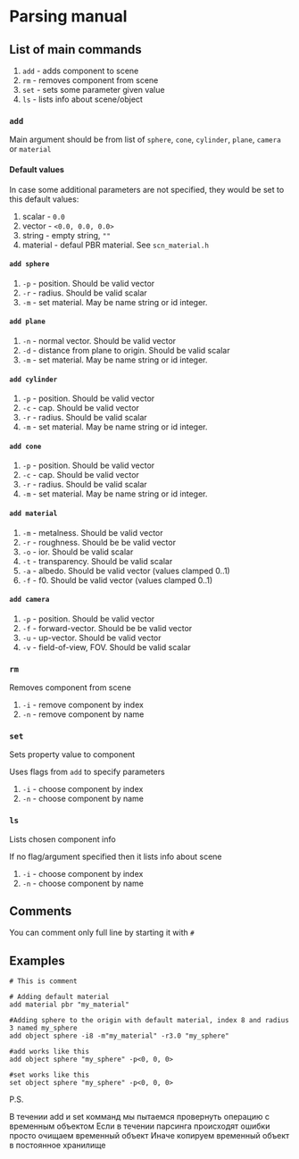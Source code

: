 # Parsing manual

## List of main commands
1) `add` - adds component to scene
2) `rm` - removes component from scene
3) `set` - sets some parameter given value
3) `ls` - lists info about scene/object

### `add`
Main argument should be from list of `sphere`, `cone`, `cylinder`, `plane`, `camera` or `material`

#### Default values
In case some additional parameters are not specified, they would be set to this default values:
1) scalar - `0.0`
1) vector - `<0.0, 0.0, 0.0>`
1) string - empty string, `""`
3) material - defaul PBR material. See `scn_material.h`

#### `add sphere`
1) `-p` - position. Should be valid vector
2) `-r` - radius. Should be valid scalar
1) `-m` - set material. May be name string or id integer.

#### `add plane`
1) `-n` - normal vector. Should be valid vector
2) `-d` - distance from plane to origin. Should be valid scalar
1) `-m` - set material. May be name string or id integer.

#### `add cylinder`
1) `-p` - position. Should be valid vector
2) `-c` - cap. Should be valid vector
3) `-r` - radius. Should be valid scalar
1) `-m` - set material. May be name string or id integer.

#### `add cone`
1) `-p` - position. Should be valid vector
2) `-c` - cap. Should be valid vector
3) `-r` - radius. Should be valid scalar
1) `-m` - set material. May be name string or id integer.

#### `add material`
1) `-m` - metalness. Should be valid vector
2) `-r` - roughness. Should be be valid vector
3) `-o` - ior. Should be valid scalar
3) `-t` - transparency. Should be valid scalar
3) `-a` - albedo. Should be valid vector (values clamped 0..1)
3) `-f` - f0. Should be valid vector (values clamped 0..1)

#### `add camera`
1) `-p` - position. Should be valid vector
2) `-f` - forward-vector. Should be be valid vector
3) `-u` - up-vector. Should be valid vector
4) `-v` - field-of-view, FOV. Should be valid scalar

### `rm`
Removes component from scene
1) `-i` - remove component by index
1) `-n` - remove component by name

### `set`
Sets property value to component

Uses flags from `add` to specify parameters 
1) `-i` - choose component by index
1) `-n` - choose component by name

### `ls`
Lists chosen component info

If no flag/argument specified then it lists info about scene
1) `-i` - choose component by index
1) `-n` - choose component by name

## Comments
You can comment only full line by starting it with `#`

## Examples
```
# This is comment

# Adding default material
add material pbr "my_material"

#Adding sphere to the origin with default material, index 8 and radius 3 named my_sphere
add object sphere -i8 -m"my_material" -r3.0 "my_sphere"

#add works like this
add object sphere "my_sphere" -p<0, 0, 0>

#set works like this
set object sphere "my_sphere" -p<0, 0, 0>
```

P.S.

В течении add и set комманд мы пытаемся провернуть операцию с временным объектом
Если в течении парсинга происходят ошибки просто очищаем временный объект
Иначе копируем временный объект в постоянное хранилище